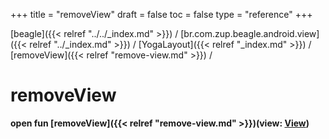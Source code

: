 +++
title = "removeView"
draft = false
toc = false
type = "reference"
+++

[beagle]({{< relref "../../_index.md" >}}) / [br.com.zup.beagle.android.view]({{< relref "../_index.md" >}}) / [YogaLayout]({{< relref "_index.md" >}}) / [removeView]({{< relref "remove-view.md" >}}) / 



# removeView  
  
<b><b>open fun [removeView]({{< relref "remove-view.md" >}})(view: [View](https://developer.android.com/reference/kotlin/android/view/View.html))</b></b>  




